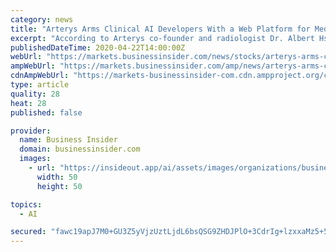 ```yaml
---
category: news
title: "Arterys Arms Clinical AI Developers With a Web Platform for Medical Image Analysis to Accelerate Collaborative Research in the Fight Against COVID-19"
excerpt: "According to Arterys co-founder and radiologist Dr. Albert Hsiao, researchers, machine learning scientists, and clinicians need to work together to develop these AI tools. \"Our lab at UC San Diego has shifted focus to tackle this pandemic with the hope that we may leverage artificial intelligence to expedite accurate diagnosis of COVID-19 to reduce unnecessary spread of this disease,"
publishedDateTime: 2020-04-22T14:00:00Z
webUrl: "https://markets.businessinsider.com/news/stocks/arterys-arms-clinical-ai-developers-with-a-web-platform-for-medical-image-analysis-to-accelerate-collaborative-research-in-the-fight-against-covid-19-1029118239"
ampWebUrl: "https://markets.businessinsider.com/amp/news/arterys-arms-clinical-ai-developers-with-a-web-platform-for-medical-image-analysis-to-accelerate-collaborative-research-in-the-fight-against-covid-19-1029118239"
cdnAmpWebUrl: "https://markets-businessinsider-com.cdn.ampproject.org/c/s/markets.businessinsider.com/amp/news/arterys-arms-clinical-ai-developers-with-a-web-platform-for-medical-image-analysis-to-accelerate-collaborative-research-in-the-fight-against-covid-19-1029118239"
type: article
quality: 28
heat: 28
published: false

provider:
  name: Business Insider
  domain: businessinsider.com
  images:
    - url: "https://insideout.app/ai/assets/images/organizations/businessinsider.com-50x50.jpg"
      width: 50
      height: 50

topics:
  - AI

secured: "fawc19apJ7M0+GU3Z5yVjzUztLjdL6bsQSG9ZHDJPlO+3CdrIg+lzxxaMz5+5VSEDq405WcRJmlrIjjYf6ja8CoDfoUJrsCPxs5JVkV9FsJRLKMqB+Qx9gLP1WZ0kN1o3p86HdWX9W6ATM+mvo8ROfCIbSPHbBLfJreKoBu3P+DXNGHc1kvHadDshil0UF4zBKxinioMCx4x1PYDrL7tBXd0Gtx0/z+MniEkv2r09yqqV8aorABYwOzKx11B5xJD8vvca2sr9qr658lHr/dm8tmKZvnvxdtRoTpmls/SVcGYXvt4J1naTBc+YV/PsHu/qigWz9H4MAItKXxCZBrlECj+56ISfets3+JRunK0dHyaWVJ20kUCR2nGGaCBNPv/hMUJHTod30qGjdKClrmnFoz1b51CIc/X/YcFqFg3XeKoZFVOAftHTl5yn7OFZ2hrNlhXX2nmINPhC6tkx706R1Av5LgmO4gVUfZKlBFCGw4=;sYhnE0cwmtWTY9SNE+SlKw=="
---
```


